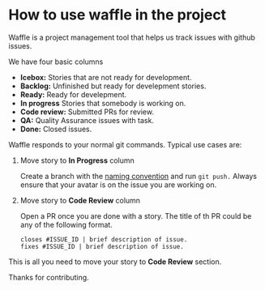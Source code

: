 # How to use waffle in the project

Waffle is a project management tool that helps us track issues with github issues.

We have four basic columns
* **Icebox:** Stories that are not ready for development.
* **Backlog:** Unfinished but ready for develepment stories.
* **Ready:** Ready for develepment.
* **In progress** Stories that somebody is working on.
* **Code review:** Submitted PRs for review.
* **QA:** Quality Assurance issues with task.
* **Done:** Closed issues.


Waffle responds to your normal git commands. Typical use cases are:

1) Move story to **In Progress** column

    Create a branch with the [naming convention]('./docs/CONTRIBUTING.MD') and run `git push.`
    Always ensure that your avatar is on the issue you are working on.

2) Move story to **Code Review** column

    Open a PR once you are done with a story. The title of th PR could be any of the following format.

    ```
    closes #ISSUE_ID | brief description of issue.
    fixes #ISSUE_ID | brief description of issue.
    ```
This is all you need to move your story to **Code Review** section.


Thanks for contributing.


